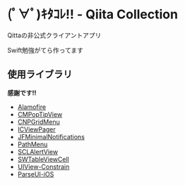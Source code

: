 # (ﾟ∀ﾟ)ｷﾀｺﾚ!! - Qiita Collection

Qittaの非公式クライアントアプリ

Swift勉強がてら作ってます

## 使用ライブラリ

**感謝です!!**

* [Alamofire](https://github.com/Alamofire/Alamofire)  
* [CMPopTipView](https://github.com/chrismiles/CMPopTipView)  
* [CNPGridMenu](https://github.com/carsonperrotti/CNPGridMenu)  
* [ICViewPager](https://github.com/iltercengiz/ICViewPager)  
* [JFMinimalNotifications](https://github.com/atljeremy/JFMinimalNotifications)  
* [PathMenu](https://github.com/pixyzehn/PathMenu)
* [SCLAlertView](https://github.com/dogo/SCLAlertView)  
* [SWTableViewCell](https://github.com/CEWendel/SWTableViewCell)  
* [UIView-Constrain](https://github.com/ShingoFukuyama/UIView-Constraint)  
* [ParseUI-iOS](https://github.com/ParsePlatform/ParseUI-iOS)

